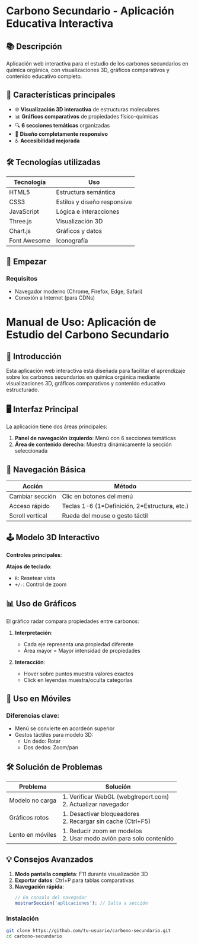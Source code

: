 # Carbono Secundario - Aplicación Educativa Interactiva



## 📚 Descripción

Aplicación web interactiva para el estudio de los carbonos secundarios en química orgánica, con visualizaciones 3D, gráficos comparativos y contenido educativo completo.

## 🚀 Características principales

- 🌐 **Visualización 3D interactiva** de estructuras moleculares
- 📊 **Gráficos comparativos** de propiedades físico-químicas
- 🔍 **6 secciones temáticas** organizadas
- 📱 **Diseño completamente responsivo**
- ♿ **Accesibilidad mejorada**

## 🛠 Tecnologías utilizadas

| Tecnología | Uso |
|------------|-----|
| HTML5 | Estructura semántica |
| CSS3 | Estilos y diseño responsive |
| JavaScript | Lógica e interacciones |
| Three.js | Visualización 3D |
| Chart.js | Gráficos y datos |
| Font Awesome | Iconografía |

## 🏁 Empezar

### Requisitos
- Navegador moderno (Chrome, Firefox, Edge, Safari)
- Conexión a Internet (para CDNs)






# Manual de Uso: Aplicación de Estudio del Carbono Secundario

## 🌟 Introducción
Esta aplicación web interactiva está diseñada para facilitar el aprendizaje sobre los carbonos secundarios en química orgánica mediante visualizaciones 3D, gráficos comparativos y contenido educativo estructurado.

## 🖥 Interfaz Principal


La aplicación tiene dos áreas principales:
1. **Panel de navegación izquierdo**: Menú con 6 secciones temáticas
2. **Área de contenido derecho**: Muestra dinámicamente la sección seleccionada

## 🧭 Navegación Básica
| Acción | Método |
|--------|--------|
| Cambiar sección | Clic en botones del menú |
| Acceso rápido | Teclas 1-6 (1=Definición, 2=Estructura, etc.) |
| Scroll vertical | Rueda del mouse o gesto táctil |

## 🕹 Modelo 3D Interactivo
**Controles principales**:

**Atajos de teclado**:
- `R`: Resetear vista
- `+/-`: Control de zoom

## 📊 Uso de Gráficos
El gráfico radar compara propiedades entre carbonos:


1. **Interpretación**:
   - Cada eje representa una propiedad diferente
   - Área mayor = Mayor intensidad de propiedades

2. **Interacción**:
   - Hover sobre puntos muestra valores exactos
   - Click en leyendas muestra/oculta categorías

## 📱 Uso en Móviles
### Diferencias clave:
- Menú se convierte en acordeón superior
- Gestos táctiles para modelo 3D:
  - Un dedo: Rotar
  - Dos dedos: Zoom/pan

## 🛠 Solución de Problemas
| Problema | Solución |
|----------|----------|
| Modelo no carga | 1. Verificar WebGL (webglreport.com)<br>2. Actualizar navegador |
| Gráficos rotos | 1. Desactivar bloqueadores<br>2. Recargar sin cache (Ctrl+F5) |
| Lento en móviles | 1. Reducir zoom en modelos<br>2. Usar modo avión para solo contenido |

## 💡 Consejos Avanzados
1. **Modo pantalla completa**: F11 durante visualización 3D
2. **Exportar datos**: Ctrl+P para tablas comparativas
3. **Navegación rápida**: 
   ```javascript
   // En consola del navegador
   mostrarSeccion('aplicaciones'); // Salta a sección
   
### Instalación
```bash
git clone https://github.com/tu-usuario/carbono-secundario.git
cd carbono-secundario

